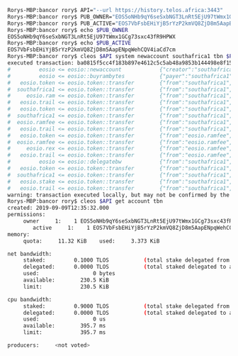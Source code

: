 ﻿```bash
Rorys-MBP:bancor rory$ API="--url https://history.telos.africa:3443"
Rorys-MBP:bancor rory$ PUB_OWNER="EOS5oNHb9qY6seSxbNGT3LnRt5EjU97tWmx1GCg73sxc43fR9HPWX"
Rorys-MBP:bancor rory$ PUB_ACTIVE="EOS7VbFsbEHiYjB5rYzP2kmVQ8ZjD8m5AapENpqWehCQV4iaCd7cm"
Rorys-MBP:bancor rory$ echo $PUB_OWNER
EOS5oNHb9qY6seSxbNGT3LnRt5EjU97tWmx1GCg73sxc43fR9HPWX
Rorys-MBP:bancor rory$ echo $PUB_ACTIVE
EOS7VbFsbEHiYjB5rYzP2kmVQ8ZjD8m5AapENpqWehCQV4iaCd7cm
Rorys-MBP:bancor rory$ cleos $API system newaccount southafrica1 tbn $PUB_OWNER $PUB_ACTIVE --stake-cpu "0.9000 TLOS" --stake-net "0.1000 TLOS" --buy-ram-kbytes 10 --transfer -p southafrica1@active
executed transaction: ba0815f5cc4f183b897e4612c5c5ab48a9853b144498e8f15f133c0efcd4cf4d  336 bytes  19675 us
#         eosio <= eosio::newaccount            {"creator":"southafrica1","name":"tbn","owner":{"threshold":1,"keys":[{"key":"EOS5oNHb9qY6seSxbNGT3L...
#         eosio <= eosio::buyrambytes           {"payer":"southafrica1","receiver":"tbn","bytes":10240}
#   eosio.token <= eosio.token::transfer        {"from":"southafrica1","to":"eosio.ram","quantity":"0.8743 TLOS","memo":"buy ram"}
#  southafrica1 <= eosio.token::transfer        {"from":"southafrica1","to":"eosio.ram","quantity":"0.8743 TLOS","memo":"buy ram"}
#     eosio.ram <= eosio.token::transfer        {"from":"southafrica1","to":"eosio.ram","quantity":"0.8743 TLOS","memo":"buy ram"}
#   eosio.trail <= eosio.token::transfer        {"from":"southafrica1","to":"eosio.ram","quantity":"0.8743 TLOS","memo":"buy ram"}
#   eosio.token <= eosio.token::transfer        {"from":"southafrica1","to":"eosio.ramfee","quantity":"0.0044 TLOS","memo":"ram fee"}
#  southafrica1 <= eosio.token::transfer        {"from":"southafrica1","to":"eosio.ramfee","quantity":"0.0044 TLOS","memo":"ram fee"}
#  eosio.ramfee <= eosio.token::transfer        {"from":"southafrica1","to":"eosio.ramfee","quantity":"0.0044 TLOS","memo":"ram fee"}
#   eosio.trail <= eosio.token::transfer        {"from":"southafrica1","to":"eosio.ramfee","quantity":"0.0044 TLOS","memo":"ram fee"}
#   eosio.token <= eosio.token::transfer        {"from":"eosio.ramfee","to":"eosio.rex","quantity":"0.0044 TLOS","memo":"transfer from eosio.ramfee ...
#  eosio.ramfee <= eosio.token::transfer        {"from":"eosio.ramfee","to":"eosio.rex","quantity":"0.0044 TLOS","memo":"transfer from eosio.ramfee ...
#     eosio.rex <= eosio.token::transfer        {"from":"eosio.ramfee","to":"eosio.rex","quantity":"0.0044 TLOS","memo":"transfer from eosio.ramfee ...
#   eosio.trail <= eosio.token::transfer        {"from":"eosio.ramfee","to":"eosio.rex","quantity":"0.0044 TLOS","memo":"transfer from eosio.ramfee ...
#         eosio <= eosio::delegatebw            {"from":"southafrica1","receiver":"tbn","stake_net_quantity":"0.1000 TLOS","stake_cpu_quantity":"0.9...
#   eosio.token <= eosio.token::transfer        {"from":"southafrica1","to":"eosio.stake","quantity":"1.0000 TLOS","memo":"stake bandwidth"}
#  southafrica1 <= eosio.token::transfer        {"from":"southafrica1","to":"eosio.stake","quantity":"1.0000 TLOS","memo":"stake bandwidth"}
#   eosio.stake <= eosio.token::transfer        {"from":"southafrica1","to":"eosio.stake","quantity":"1.0000 TLOS","memo":"stake bandwidth"}
#   eosio.trail <= eosio.token::transfer        {"from":"southafrica1","to":"eosio.stake","quantity":"1.0000 TLOS","memo":"stake bandwidth"}
warning: transaction executed locally, but may not be confirmed by the network yet         ] 
Rorys-MBP:bancor rory$ cleos $API get account tbn
created: 2019-09-09T12:35:32.000
permissions: 
     owner     1:    1 EOS5oNHb9qY6seSxbNGT3LnRt5EjU97tWmx1GCg73sxc43fR9HPWX
        active     1:    1 EOS7VbFsbEHiYjB5rYzP2kmVQ8ZjD8m5AapENpqWehCQV4iaCd7cm
memory: 
     quota:     11.32 KiB    used:     3.373 KiB  

net bandwidth: 
     staked:         0.1000 TLOS           (total stake delegated from account to self)
     delegated:      0.0000 TLOS           (total staked delegated to account from others)
     used:                 0 bytes
     available:        230.5 KiB  
     limit:            230.5 KiB  

cpu bandwidth:
     staked:         0.9000 TLOS           (total stake delegated from account to self)
     delegated:      0.0000 TLOS           (total staked delegated to account from others)
     used:                 0 us   
     available:        395.7 ms   
     limit:            395.7 ms   

producers:     <not voted>





```